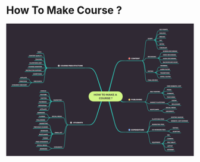 # How To Make Course ?

![xx](https://github.com/prinsharma1999/How-to-make-courses/blob/main/HOW%20TO%20MAKE%20A%20COURSE.png)
